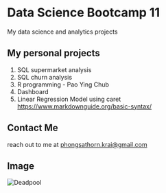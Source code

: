 # Data Science Bootcamp 11
My data science and analytics projects

## My personal projects

1. SQL supermarket analysis
2. SQL churn analysis
3. R programming - Pao Ying Chub
4. Dashboard
5. Linear Regression Model using caret
https://www.markdownguide.org/basic-syntax/

## Contact Me
reach out to me at phongsathorn.krai@gmail.com

## Image 
![Deadpool](https://s.isanook.com/mv/0/ud/11/59151/cast_copy.jpg?ip/crop/w670h402/q80/jpg)
